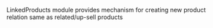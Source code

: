 
LinkedProducts module provides mechanism for creating new product relation same as related/up-sell products
